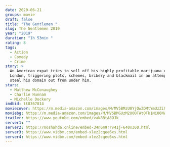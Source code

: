 ```yaml
---
date: 2020-06-21
groups: movie
draft: false
title: "The Gentlemen "
slug: The Gentlemen 2019
year: "2019"
duration: "1h 53min "
rating: 8
tags:
  - Action
  - Comedy
  - Crime
story: >
  An American expat tries to sell off his highly profitable marijuana empire in
  London, triggering plots, schemes, bribery and blackmail in an attempt to
  steal his domain out from under him.
stars:
  - Matthew McConaughey
  - Charlie Hunnam
  - Michelle Dockery
imdbid: tt8367814
moviecover: https://m.media-amazon.com/images/M/MV5BMzU0YjQwZDMtYmUzZi00ODFjLTllZjgtMGZjNTZlZDQ1NDlkXkEyXkFqcGdeQXVyMTkxNjUyNQ@@._V1_SY1000_SX675_AL_.jpg
moviebg: https://m.media-amazon.com/images/M/MV5BMGUzM2U0OTAtOTk1Ni00NWRkLThmOGUtODRkNWNjMmEyMjMzXkEyXkFqcGdeQXVyMzY0MTE3NzU@._V1_SY1000_SX1500_AL_.jpg
trailer: https://www.youtube.com/embed/vaN8BtA8OJk
server1: ""
server2: https://moshahda.online/embed-34n6m9rrv41j-640x360.html
server3: https://www.vidbm.com/embed-xlez2cqee6xs.html
server4: https://www.vidbm.com/embed-xlez2cqee6xs.html
---
```

